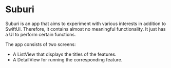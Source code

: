 # Suburi

Suburi is an app that aims to experiment with various interests in addition to SwiftUI.
Therefore, it contains almost no meaningful functionality. It just has a UI to perform certain functions.

The app consists of two screens:
- A ListView that displays the titles of the features.
- A DetailView for running the corresponding feature.
